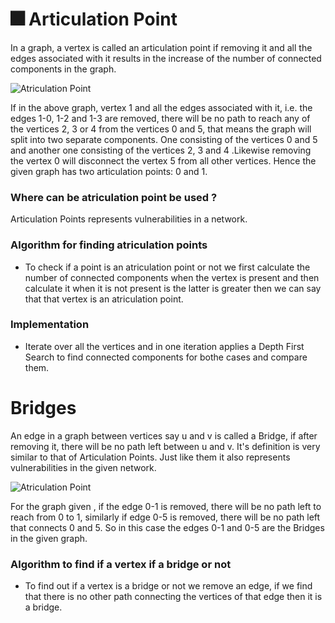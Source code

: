 # :fireworks: Articulation Point
In a graph, a vertex is called an articulation point if removing it and all the edges associated with it results in the increase of the number of connected components in the graph.

![Atriculation Point ](/Atriculation.png "Text to show on mouseover")

If in the above graph, vertex 1 and all the edges associated with it, i.e. the edges 1-0, 1-2 and 1-3 are removed, there will be no path to reach any of the vertices 2, 3 or 4 from the vertices 0 and 5, that means the graph will split into two separate components. One consisting of the vertices 0 and 5 and another one consisting of the vertices 2, 3 and 4 .Likewise removing the vertex 0 will disconnect the vertex 5 from all other vertices. Hence the given graph has two articulation points: 0 and 1.


### Where can be atriculation point be used ?
Articulation Points represents vulnerabilities in a network. 

###  Algorithm for finding atriculation points 

- To check if a point is an atriculation point or not we first calculate the number of connected components when the vertex is present and then calculate it when it is not present is the latter is greater then we can say that that vertex is an atriculation point.


### Implementation
- Iterate over all the vertices and in one iteration applies a Depth First Search to find connected components for bothe cases and compare them.

# Bridges

An edge in a graph between vertices say u and v is called a Bridge, if after removing it, there will be no path left between u and v. It's definition is very similar to that of Articulation Points. Just like them it also represents vulnerabilities in the given network.

![Atriculation Point ](/Atriculation.png "Text to show on mouseover")

For the graph given , if the edge 0-1 is removed, there will be no path left to reach from 0 to 1, similarly if edge 0-5 is removed, there will be no path left that connects 0 and 5. So in this case the edges 0-1 and 0-5 are the Bridges in the given graph.

### Algorithm to find if a vertex if a bridge or not
- To find out if a vertex is a bridge or not we remove an edge, if we find that there is no other path connecting the vertices of that edge then it is a bridge.

